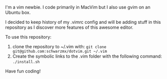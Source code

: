 I'm a vim newbie. I code primarily in MacVim but I also use gvim on an Ubuntu box.

I decided to keep history of my .vimrc config and will be adding stuff in this repository
as I discover more features of this awesome editor.

To use this repository:

1. clone the repository to ~/.vim with: `git clone git@github.com:schwarzmx/dotvim.git ~/.vim`
2. Create the symbolic links to the .vim folder with the following command: `./install.sh`

Have fun coding!
